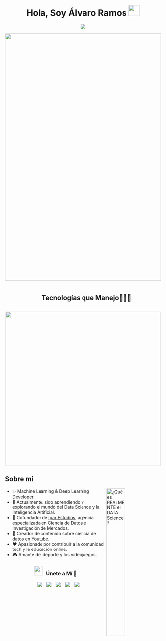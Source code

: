 <h1 align="center"><b>Hola, Soy Álvaro Ramos </b><img src="https://media.giphy.com/media/hvRJCLFzcasrR4ia7z/giphy.gif" width="35"></h1>
<!-- Move Textt -->
<p align="center">
  <a href="https://github.com/DenverCoder1/readme-typing-svg"><img src="https://readme-typing-svg.herokuapp.com?font=Time+New+Roman&color=cyan&size=25&center=true&vCenter=true&width=600&height=100&lines=Científico+de+Datos,;Creador+de+Contenido+en+Youtube,;Autodidacta+y+Desarrollador,;"></a>
</p>

<!-- Main Banner -->
<div style="width: 100%; overflow: hidden; height: 800px;">
  <img src="https://yt3.googleusercontent.com/eXoTifXiYyYTpa59rg-e2QotMM2Dm7L2zwHLGCsmNeUV1rkxdDk3Og-46UDSJ0bF0Xj48Nrb=w1707-fcrop64=1,00005a57ffffa5a8-k-c0xffffffff-no-nd-rj" 
       style="width: auto; height: 100%; margin-left: -50%; position: relative; left: 50%;">
</div>

<!--h1 without bottom border-->
<div id="user-content-toc">
  <ul align="center">
    <summary><h2 style="display: inline-block">Tecnologías que Manejo👨🏻‍💻</h2></summary>
  </ul>
</div>

<!--tech stack icons-->     
<p align="center">
  <img width="500px"  src="https://skillicons.dev/icons?i=py,git,vscode,docker,aws,linux,azure,django,mongo,mysql,c,html,css,react,nodejs,figma&perline=10"  />
</p>

## Sobre mi

<a href='https://youtu.be/PBEK4ySLbc4' target='_blank'>
  <img align="right" width='35%' src='https://img.youtube.com/vi/PBEK4ySLbc4/hqdefault.jpg' alt='¿Qué es REALMENTE el DATA Science?' />
</a>

<p align="left">
<!--Start Intro-->               

- ✨ Machine Learning & Deep Learning Developer.
- 🌱 Actualmente, sigo aprendiendo y explorando el mundo del Data Science y la Inteligencia Artificial.
- 💼 Cofundador de [Ipar Estudios](https://iparestudios.com/), agencia especializada en Ciencia de Datos e Investigación de Mercados.
- 🎥 Creador de contenido sobre ciencia de datos en [Youtube](https://www.youtube.com/@alvaroramosx).
- ❤ Apasionado por contribuir a la comunidad tech y la educación online.
- 🎮 Amante del deporte y los videojuegos.
</p>
<!--End Intro-->

<h3 align="center" > <img src="https://media.giphy.com/media/iY8CRBdQXODJSCERIr/giphy.gif" width="30" height="30" style="margin-right: 10px;">Únete a Mí 🤝 </h3>

<p align="center">

 <div align="center"  class="icons-social" style="margin-left: 10px;">
        <a style="margin-left: 10px;"  target="_blank" href="https://www.linkedin.com/in/saurabhmchavan/](https://www.linkedin.com/in/%C3%A1lvaro-ramos-hern%C3%A1ndez-6618111a9/">
			<img src="https://img.icons8.com/doodle/40/000000/linkedin--v2.png"></a>
        <a style="margin-left: 10px;" target="_blank" href="https://github.com/100rabhcsmc](https://github.com/alvaroramosx/alvaroramosx/">
		<img src="https://img.icons8.com/doodle/40/000000/github--v1.png"></a>
        <a style="margin-left: 10px;" target="_blank" href="https://instagram.com/alvaroramos.io">
			<img src="https://img.icons8.com/doodle/40/000000/instagram-new--v2.png"></a>
		<a style="margin-left: 10px;" target="_blank" href="https://twitter.com/alvaroramosxx">
			<img src="https://img.icons8.com/doodle/1x/twitter-squared--v2.png" ></a>
		<a style="margin-left: 10px;" target="_blank" href="https://www.youtube.com/@alvaroramosx">
				<img src="https://img.icons8.com/doodle/1x/youtube--v2.png" ></a>
      </div>

</p>


